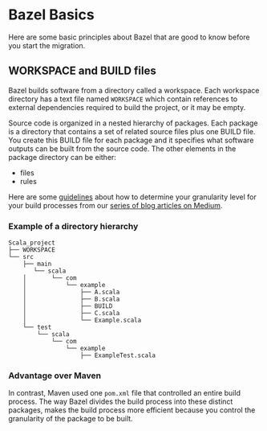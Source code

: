 # Bazel Basics

Here are some basic principles about Bazel that are good to know before you start the migration.

## WORKSPACE and BUILD files 
Bazel builds software from a directory called a workspace. Each workspace directory has a text file named `WORKSPACE` which contain references to external dependencies required to build the project, or it may be empty.

Source code is organized in a nested hierarchy of packages. Each package is a directory that contains a set of related source files plus one BUILD file. You create this BUILD file for each package and it specifies what software outputs can be built from the source code. The other elements in the package directory can be either:
- files
- rules

Here are some [guidelines](https://medium.com/wix-engineering/migrating-to-bazel-from-maven-or-gradle-part-1-how-to-choose-the-right-build-unit-granularity-a58a8142c549) about how to determine your granularity level for your build processes from our [series of blog articles on Medium](https://medium.com/wix-engineering/migrating-to-bazel-from-maven-or-gradle-5-crucial-questions-you-should-ask-yourself-f23ac6bca070).

### Example of a directory hierarchy
```
Scala_project
├── WORKSPACE
└── src
    ├── main
       └── scala
    │       └── com
    │           └── example
    │               ├── A.scala
    │               ├── B.scala
    │               ├── BUILD
    │               ├── C.scala
    │               └── Example.scala
    └── test
        └── scala
            └── com
                └── example
                    ├── ExampleTest.scala
```

### Advantage over Maven
In contrast, Maven used one `pom.xml` file that controlled an entire build process. The way Bazel divides the build process into these distinct packages, makes the build process more efficient because you control the granularity of the package to be built. 

